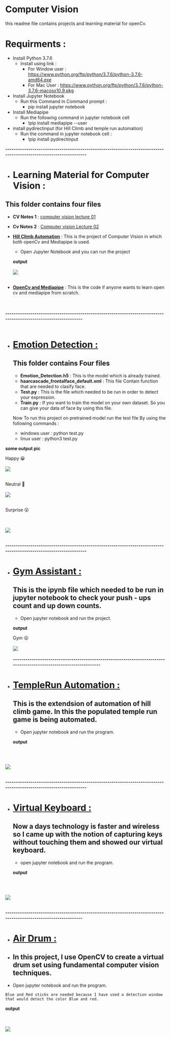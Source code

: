 # **Computer Vision**
this readme file contains projects and learning material for openCv.

# Requirments :
* Install Python 3.7.6
    * Install using link :
        * For Window user : https://www.python.org/ftp/python/3.7.6/python-3.7.6-amd64.exe
        * For Mac User  : https://www.python.org/ftp/python/3.7.6/python-3.7.6-macosx10.9.pkg
* Install Jupyter Notebook
    * Run this Command in Command prompt :
        * pip install jupyter notebook
* Install Mediapipe
    * Run the following command in jupyter notebook cell
         * !pip install mediapipe --user
* install pydirectinput (for Hill Climb and temple run automation)
    * Run the command in jupyter notebook cell :
         * !pip install pydirectinput

**-------------------------------------------------------------------------------------------------------------------**
* # Learning Material for Computer Vision :
## This folder contains four files

  
   * **CV Notes 1** : [computer vision lecture 01](https://github.com/Ramanand-Yadav/ComputerVisionProjects/blob/main/LecturesComputerVision/CVNotes1.pdf)
   * **Cv Notes 2** : [Computer vision Lecture 02](https://github.com/Ramanand-Yadav/ComputerVisionProjects/blob/main/LecturesComputerVision/CVNotes2.pdf) 
   * **[Hill Climb Automation](https://github.com/Ramanand-Yadav/ComputerVisionProjects/blob/main/LecturesComputerVision/Hill%20Climb%20Automation%20Game.ipynb)**  :  This is the project of Computer Vision in which both openCv and Mediapipe is used. 
        *   Open Jupyter Notebook and you can run the project

        **output**
        <br><br>
        <img src="image/hil.jpeg"><br><br>
         
   
   * **[OpenCv and Mediapipe](https://github.com/Ramanand-Yadav/ComputerVisionProjects/blob/main/LecturesComputerVision/OpenCV%20And%20Mediapipe.ipynb)** : This is the code if anyone wants to learn open cv and mediapipe from scratch.
        
<br><br>
**-----------------------------------------------------------------------------------------------------------------**
<br><br>

* # [Emotion Detection : ](https://github.com/Ramanand-Yadav/ComputerVisionProjects/tree/main/EmotionDetection)
  ## This folder contains Four files
   
   * **Emotion_Detection.h5** : This is the model which is already trained.
   * **haarcascade_frontalface_default.xml** : This file Contain function that are needed to clasify face.
   * **Test.py**  : This is the file which needed to be run in order to detect your expression.
   * **Train.py** : If you want to train the model on your own dataset. So you can give your data of face by using this file.

    Now To run this project on pretrained model run the test file By using the following commands :

    * windows user  : python test.py
    * linux user  : python3 test.py
    
**some output pic**

Happy 😀
<br><br>
<img src="image/Emotion1.jpeg">
<br><br>

Neutral 🙂
<br><br>
<img src="image/Emotion2.jpeg">
<br><br>
    
Surprise 😮

<br><br>
<img src="image/Emotion3.jpeg">
<br><br>

**-------------------------------------------------------------------------------------------------------------------**
* # [Gym Assistant : ](https://github.com/Ramanand-Yadav/ComputerVisionProjects/tree/main/GymAssistant)
    ## This is the ipynb file which needed to be run in jupyter notebook to check your push - ups count and up down counts.

    * Open jupyter notebook and run the project.

    **output**

    Gym 😮
        <br><br>
        <img src="image/Gym.jpeg"><br><br>
**-------------------------------------------------------------------------------------------------------------------**

* # [TempleRun Automation  : ](https://github.com/Ramanand-Yadav/ComputerVisionProjects/tree/main/templeRun)
    ## This is the extendsion of automation of hill climb game. In this the populated temple run game is being automated.

    * Open jupyter notebook and run the program.

    **output**

    <br><br>
<img src="image/Temple.jpeg">
<br><br>

**-------------------------------------------------------------------------------------------------------------------**
* # [Virtual Keyboard  : ](https://github.com/Ramanand-Yadav/ComputerVisionProjects/tree/main/VirtualKeyboard) 
    ##  Now a days technology is faster and wireless so I came up with the notion of capturing keys without touching them and showed our virtual keyboard.

    * open jupyter notebook and run the program.

    **output**

    <br><br>
<img src="image/keyboard.jpeg">
<br><br>

**-----------------------------------------------------------------------------------------------------------------**
    
* # [Air Drum : ](https://github.com/Ramanand-Yadav/ComputerVisionProjects/tree/main/AirDrum) 
*    ## In this project, I use OpenCV to create a virtual drum set using fundamental computer vision techniques.

* Open jupyter notebook and run the program.

`Blue and Red sticks are needed because I have used a detection window that would detect the color Blue and red.`

**output**

<br><br>
<img src="image/airdrum.png">
<br><br>




